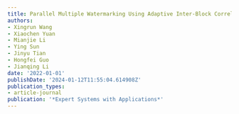 ```yaml
---
title: Parallel Multiple Watermarking Using Adaptive Inter-Block Correlation
authors:
- Xingrun Wang
- Xiaochen Yuan
- Mianjie Li
- Ying Sun
- Jinyu Tian
- Hongfei Guo
- Jianqing Li
date: '2022-01-01'
publishDate: '2024-01-12T11:55:04.614908Z'
publication_types:
- article-journal
publication: '*Expert Systems with Applications*'
---
```

